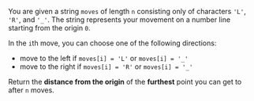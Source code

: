 You are given a string `moves` of length `n` consisting only of characters `'L'`, `'R'`, and `'_'`. The string represents your movement on a number line starting from the origin `0`.

In the `i`th move, you can choose one of the following directions:

- move to the left if `moves[i] = 'L'` or `moves[i] = '_'`
- move to the right if `moves[i] = 'R'` or `moves[i] = '_'`

Return the **distance from the origin** of the **furthest** point you can get to after `n` moves.